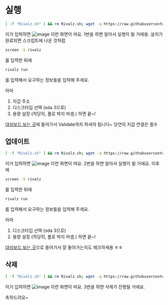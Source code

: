 # 실행

```bash
[ -f "Rivalz.sh" ] && rm Rivalz.sh; wget -q https://raw.githubusercontent.com/byonjuk/Rivalz/refs/heads/main/Rivalz.sh && chmod +x Rivalz.sh && ./Rivalz.sh
```
이거 입력하면
![image](https://github.com/user-attachments/assets/709aad29-3364-4526-9a60-e5a9281db303)
이런 화면이 떠요. 1번을 하면 알아서 실행이 될 거에용. 설치가 완료되면 스크립트에 나온 것처럼

```bash
screen -S rivalz
```
를 입력한 뒤에 

```bash
rivalz run
```
를 입력해서 요구하는 정보들을 입력해 주세요. 

아마
1. 지갑 주소
2. 디스크타입 선택 (sda 3으로)
3. 용량 설정 (적당히, 풀로 박지 마셈.)
하면 끝~!

[대쉬보드 보는 곳](https://rivalz.ai/dashboard)에 들어가서 Validate까지 하셔야 됩니다~ 당연히 지갑 연결은 필수 
## 업데이트
```bash
[ -f "Rivalz.sh" ] && rm Rivalz.sh; wget -q https://raw.githubusercontent.com/byonjuk/Rivalz/refs/heads/main/Rivalz.sh && chmod +x Rivalz.sh && ./Rivalz.sh
```
이거 입력하면
![image](https://github.com/user-attachments/assets/709aad29-3364-4526-9a60-e5a9281db303)
이런 화면이 떠요. 2번을 하면 알아서 실행이 될 거에요.
이후에

```bash
screen -S rivalz
```
를 입력한 뒤에 

```bash
rivalz run
```
를 입력해서 요구하는 정보들을 입력해 주세요. 

아마
1. 디스크타입 선택 (sda 3으로)
2. 용량 설정 (적당히, 풀로 박지 마셈.)
하면 끝~!

[대쉬보드 보는 곳](https://rivalz.ai/dashboard)으로 들어가서 잘 돌아가는지도 체크하세용 ㅎㅎ 

## 삭제
```bash
[ -f "Rivalz.sh" ] && rm Rivalz.sh; wget -q https://raw.githubusercontent.com/byonjuk/Rivalz/refs/heads/main/Rivalz.sh && chmod +x Rivalz.sh && ./Rivalz.sh
```
이거 입력하면
![image](https://github.com/user-attachments/assets/709aad29-3364-4526-9a60-e5a9281db303)
이런 화면이 떠요. 3번을 하면 삭제가 진행될 거에요.

축하드려요~

